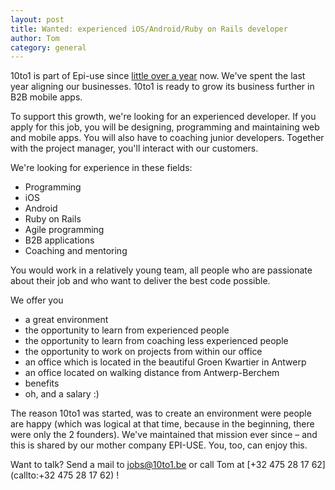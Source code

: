 ```yaml
---
layout: post
title: Wanted: experienced iOS/Android/Ruby on Rails developer
author: Tom
category: general
---
```


10to1 is part of Epi-use since [little over a year](http://blog.10to1.be/general/2013/03/27/business-developer-gezocht/) now. We've spent the last year aligning our businesses. 10to1 is ready to grow its business further in B2B mobile apps.

To support this growth, we're looking for an experienced developer. If you apply for this job, you will be designing, programming and maintaining web and mobile apps. You will also have to coaching junior developers. Together with the project manager, you'll interact with our customers.

We're looking for experience in these fields:

* Programming
* iOS
* Android
* Ruby on Rails
* Agile programming
* B2B applications
* Coaching and mentoring

You would work in a relatively young team, all people who are passionate about their job and who want to deliver the best code possible.

We offer you

* a great environment
* the opportunity to learn from experienced people
* the opportunity to learn from coaching less experienced people
* the opportunity to work on projects from within our office
* an office which is located in the beautiful Groen Kwartier in Antwerp
* an office located on walking distance from Antwerp-Berchem
* benefits
* oh, and a salary :)

The reason 10to1 was started, was to create an environment were people are happy (which was logical at that time, because in the beginning, there were only the 2 founders). We've maintained that mission ever since – and this is shared by our mother company EPI-USE. You, too, can enjoy this.

Want to talk? Send a mail to [jobs@10to1.be](mailto:jobs@10to1.be) or call Tom at [+32 475 28 17 62](callto:+32 475 28 17 62) !
